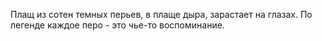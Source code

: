 Плащ из сотен темных перьев, в плаще дыра, зарастает на глазах. По легенде каждое перо - это чье-то воспоминание.